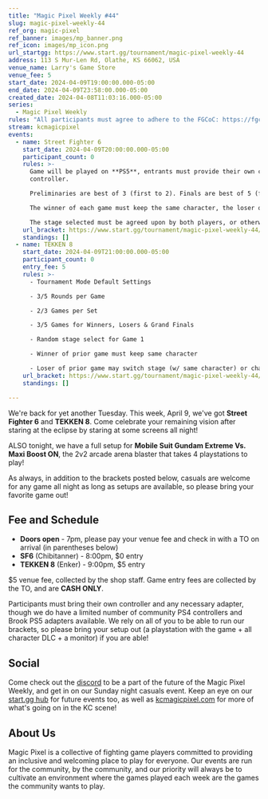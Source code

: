```yaml
---
title: "Magic Pixel Weekly #44"
slug: magic-pixel-weekly-44
ref_org: magic-pixel
ref_banner: images/mp_banner.png
ref_icon: images/mp_icon.png
url_startgg: https://www.start.gg/tournament/magic-pixel-weekly-44
address: 113 S Mur-Len Rd, Olathe, KS 66062, USA
venue_name: Larry's Game Store
venue_fee: 5
start_date: 2024-04-09T19:00:00.000-05:00
end_date: 2024-04-09T23:58:00.000-05:00
created_date: 2024-04-08T11:03:16.000-05:00
series:
  - Magic Pixel Weekly
rules: "All participants must agree to adhere to the FGCoC: https://fgcoc.com/"
stream: kcmagicpixel
events:
  - name: Street Fighter 6
    start_date: 2024-04-09T20:00:00.000-05:00
    participant_count: 0
    rules: >-
      Game will be played on **PS5**, entrants must provide their own compatible
      controller.  

      Preliminaries are best of 3 (first to 2). Finals are best of 5 (first to 3).  

      The winner of each game must keep the same character, the loser of that game may switch characters.  

      The stage selected must be agreed upon by both players, or otherwise selected at random.
    url_bracket: https://www.start.gg/tournament/magic-pixel-weekly-44/events/street-fighter-6/brackets/1631486/2435593
    standings: []
  - name: TEKKEN 8
    start_date: 2024-04-09T21:00:00.000-05:00
    participant_count: 0
    entry_fee: 5
    rules: >-
      - Tournament Mode Default Settings

      - 3/5 Rounds per Game

      - 2/3 Games per Set

      - 3/5 Games for Winners, Losers & Grand Finals

      - Random stage select for Game 1

      - Winner of prior game must keep same character

      - Loser of prior game may switch stage (w/ same character) or character (w/ random stage)
    url_bracket: https://www.start.gg/tournament/magic-pixel-weekly-44/events/tekken-8/brackets/1631495/2435602
    standings: []

---
```


We're back for yet another Tuesday. This week, April 9, we've got **Street Fighter 6** and **TEKKEN 8**. Come celebrate your remaining vision after staring at the eclipse by staring at some screens all night!

ALSO tonight, we have a full setup for **Mobile Suit Gundam Extreme Vs. Maxi Boost ON**, the 2v2 arcade arena blaster that takes 4 playstations to play! 

As always, in addition to the brackets posted below, casuals are welcome for any game all night as long as setups are available, so please bring your favorite game out! 

## Fee and Schedule

- **Doors open** - 7pm, please pay your venue fee and check in with a TO on arrival (in parentheses below)
- **SF6** (Chibitanner) - 8:00pm, $0 entry
- **TEKKEN 8** (Enker) - 9:00pm, $5 entry

$5 venue fee, collected by the shop staff. Game entry fees are collected by the TO, and are **CASH ONLY**. 

Participants must bring their own controller and any necessary adapter, though we do have a limited number of community PS4 controllers and Brook PS5 adapters available. We rely on all of you to be able to run our brackets, so please bring your setup out (a playstation with the game + all character DLC + a monitor) if you are able!  

## Social
Come check out the [discord](https://discord.gg/jkmn6CVrrQ) to be a part of the future of the Magic Pixel Weekly, and get in on our Sunday night casuals event. Keep an eye on our [start.gg hub](https://www.start.gg/hub/magic-pixel) for future events too, as well as [kcmagicpixel.com](https://kcmagicpixel.com) for more of what's going on in the KC scene!

## About Us

Magic Pixel is a collective of fighting game players committed to providing an inclusive and welcoming place to play for everyone. Our events are run for the community, by the community, and our priority will always be to cultivate an environment where the games played each week are the games the community wants to play.
  